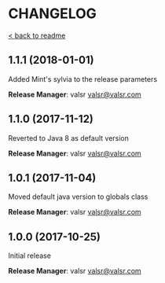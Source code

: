 # CHANGELOG

[< back to readme](README.md)

## 1.1.1 (2018-01-01)

Added Mint's sylvia to the release parameters

**Release Manager**: valsr <valsr@valsr.com>

## 1.1.0 (2017-11-12)

Reverted to Java 8 as default version

**Release Manager**: valsr <valsr@valsr.com>


## 1.0.1 (2017-11-04)

Moved default java version to globals class

**Release Manager**: valsr <valsr@valsr.com>


## 1.0.0 (2017-10-25)

Initial release

**Release Manager**: valsr <valsr@valsr.com>
